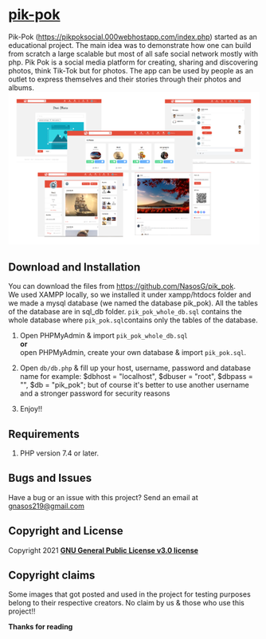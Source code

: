 # [pik-pok](https://pikpoksocial.000webhostapp.com/index.php)

Pik-Pok (https://pikpoksocial.000webhostapp.com/index.php) started as an educational project. The main idea was to demonstrate how one can build from scratch a large scalable but most of all safe social network mostly with php. Pik Pok is a social media platform for creating, sharing and discovering photos, think Tik-Tok but for photos. The app can be used by people as an outlet to express themselves and their stories through their photos and albums.
![alt text](images/pikpokall.png)

## Download and Installation

You can download the files from https://github.com/NasosG/pik_pok. 
<br>We used XAMPP locally, so we installed it under xampp/htdocs folder and we made a mysql database (we named the database pik_pok).
All the tables of the database are in sql_db folder. `pik_pok_whole_db.sql` contains the whole database where `pik_pok.sql`contains only the tables of the database.

1. Open PHPMyAdmin & import `pik_pok_whole_db.sql` 
<br><b>or</b>
<br>open PHPMyAdmin, create your own database & import `pik_pok.sql`. 

2. Open `db/db.php` & fill up your host, username, password and database name 
for example: $dbhost = "localhost", $dbuser = "root", $dbpass = "", $db = "pik_pok"; but of course it's better to use another username and a stronger password for security reasons
3. Enjoy!!

## Requirements

1. PHP version 7.4 or later.

## Bugs and Issues

Have a bug or an issue with this project? Send an email at gnasos219@gmail.com


## Copyright and License

Copyright 2021 **[GNU General Public License v3.0 license](https://opensource.org/licenses/GPL-3.0)**


## Copyright claims
Some images that got posted and used in the project for testing purposes belong to their respective creators. No claim by us & those who use this project!!

**Thanks for reading**




